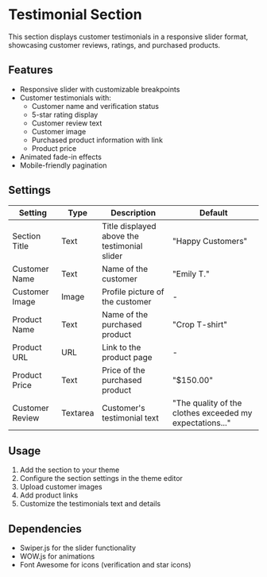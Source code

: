# Testimonial Section

This section displays customer testimonials in a responsive slider format, showcasing customer reviews, ratings, and purchased products.

## Features

- Responsive slider with customizable breakpoints
- Customer testimonials with:
  - Customer name and verification status
  - 5-star rating display
  - Customer review text
  - Customer image
  - Purchased product information with link
  - Product price
- Animated fade-in effects
- Mobile-friendly pagination

## Settings

| Setting | Type | Description | Default |
|---------|------|-------------|---------|
| Section Title | Text | Title displayed above the testimonial slider | "Happy Customers" |
| Customer Name | Text | Name of the customer | "Emily T." |
| Customer Image | Image | Profile picture of the customer | - |
| Product Name | Text | Name of the purchased product | "Crop T-shirt" |
| Product URL | URL | Link to the product page | - |
| Product Price | Text | Price of the purchased product | "$150.00" |
| Customer Review | Textarea | Customer's testimonial text | "The quality of the clothes exceeded my expectations..." |

## Usage

1. Add the section to your theme
2. Configure the section settings in the theme editor
3. Upload customer images
4. Add product links
5. Customize the testimonials text and details

## Dependencies

- Swiper.js for the slider functionality
- WOW.js for animations
- Font Awesome for icons (verification and star icons) 